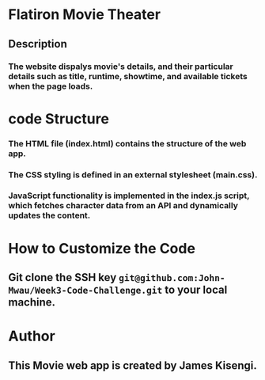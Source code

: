 # Flatiron Movie Theater
## Description
### The website dispalys movie's details, and their particular details such as  title, runtime, showtime, and available tickets when the page loads. 

# code Structure
### The HTML file (index.html) contains the structure of the web app.
### The CSS styling is defined in an external stylesheet (main.css).
### JavaScript functionality is implemented in the index.js script, which fetches character data from an API and dynamically updates the content.

# How to Customize the Code
## Git clone the SSH key `git@github.com:John-Mwau/Week3-Code-Challenge.git` to your local machine. 

# Author
 ## This Movie web app is created by James Kisengi.